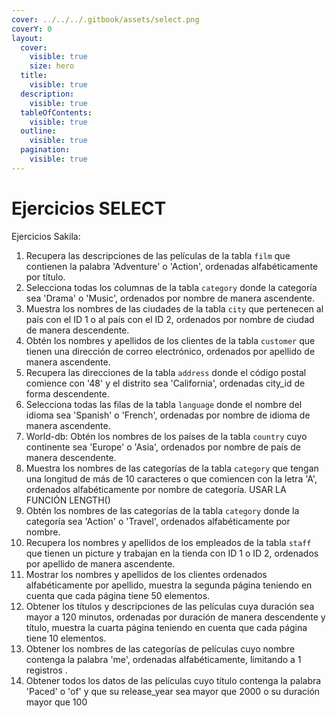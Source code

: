 ```yaml
---
cover: ../../../.gitbook/assets/select.png
coverY: 0
layout:
  cover:
    visible: true
    size: hero
  title:
    visible: true
  description:
    visible: true
  tableOfContents:
    visible: true
  outline:
    visible: true
  pagination:
    visible: true
---
```


# Ejercicios SELECT

Ejercicios Sakila:

1. Recupera las descripciones de las películas de la tabla `film` que contienen la palabra 'Adventure' o 'Action', ordenadas alfabéticamente por título.
2. Selecciona todas los columnas de la tabla `category` donde la categoría sea 'Drama' o 'Music', ordenados por nombre de manera ascendente.
3. Muestra los nombres de las ciudades de la tabla `city` que pertenecen al país con el ID 1 o al país con el ID 2, ordenados por nombre de ciudad de manera descendente.
4. Obtén los nombres y apellidos de los clientes de la tabla `customer` que tienen una dirección de correo electrónico, ordenados por apellido de manera ascendente.
5. Recupera las direcciones de la tabla `address` donde el código postal comience con '48' y el distrito sea 'California', ordenadas city\_id de forma descendente.
6. Selecciona todas las filas de la tabla `language` donde el nombre del idioma sea 'Spanish' o 'French', ordenadas por nombre de idioma de manera ascendente.
7. World-db: Obtén los nombres de los países de la tabla `country` cuyo continente sea 'Europe' o 'Asia', ordenados por nombre de país de manera descendente.
8. Muestra los nombres de las categorías de la tabla `category` que tengan una longitud de más de 10 caracteres o que comiencen con la letra 'A', ordenados alfabéticamente por nombre de categoría. USAR LA FUNCIÓN LENGTH()
9. Obtén los nombres de las categorías de la tabla `category` donde la categoría sea 'Action' o 'Travel', ordenados alfabéticamente por nombre.
10. Recupera los nombres y apellidos de los empleados de la tabla `staff` que tienen un picture y trabajan en la tienda con ID 1 o ID 2, ordenados por apellido de manera ascendente.
11. Mostrar los nombres y apellidos de los clientes ordenados alfabéticamente por apellido, muestra la segunda página teniendo en cuenta que cada página tiene 50 elementos.
12. Obtener los títulos y descripciones de las películas cuya duración sea mayor a 120 minutos, ordenadas por duración de manera descendente y título, muestra la cuarta página teniendo en cuenta que cada página tiene 10 elementos.
13. Obtener los nombres de las categorías de películas cuyo nombre contenga la palabra 'me', ordenadas alfabéticamente, limitando a 1 registros .
14. Obtener todos los datos de las películas cuyo título contenga la palabra 'Paced' o 'of' y que su release\_year sea mayor que 2000 o su duración mayor que 100
